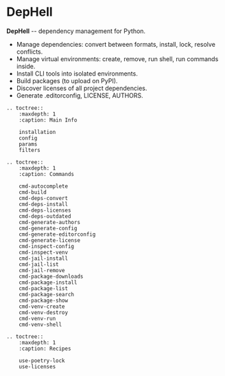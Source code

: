 # DepHell

**DepHell** -- dependency management for Python.

+ Manage dependencies: convert between formats, install, lock, resolve conflicts.
+ Manage virtual environments: create, remove, run shell, run commands inside.
+ Install CLI tools into isolated environments.
+ Build packages (to upload on PyPI).
+ Discover licenses of all project dependencies.
+ Generate .editorconfig, LICENSE, AUTHORS.

```eval_rst
.. toctree::
    :maxdepth: 1
    :caption: Main Info

    installation
    config
    params
    filters

.. toctree::
    :maxdepth: 1
    :caption: Commands

    cmd-autocomplete
    cmd-build
    cmd-deps-convert
    cmd-deps-install
    cmd-deps-licenses
    cmd-deps-outdated
    cmd-generate-authors
    cmd-generate-config
    cmd-generate-editorconfig
    cmd-generate-license
    cmd-inspect-config
    cmd-inspect-venv
    cmd-jail-install
    cmd-jail-list
    cmd-jail-remove
    cmd-package-downloads
    cmd-package-install
    cmd-package-list
    cmd-package-search
    cmd-package-show
    cmd-venv-create
    cmd-venv-destroy
    cmd-venv-run
    cmd-venv-shell

.. toctree::
    :maxdepth: 1
    :caption: Recipes

    use-poetry-lock
    use-licenses
```
